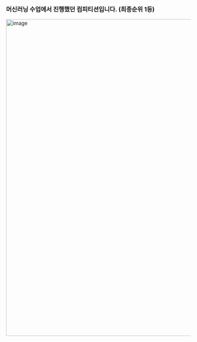 ### 머신러닝 수업에서 진행했던 컴피티션입니다. (최종순위 1등) 
<img width="861" alt="image" src="https://user-images.githubusercontent.com/103241961/215052713-eb524d16-ba25-45b0-9fae-baeac0a919f5.png">
